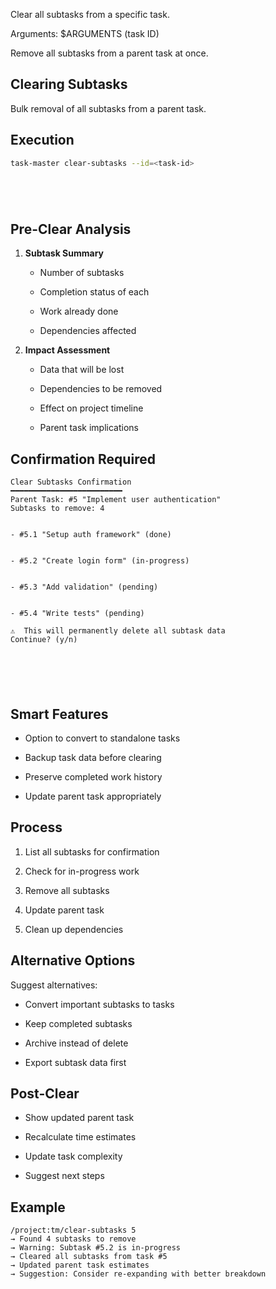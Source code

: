 Clear all subtasks from a specific task.

Arguments: $ARGUMENTS (task ID)

Remove all subtasks from a parent task at once.

## Clearing Subtasks

Bulk removal of all subtasks from a parent task.

## Execution




```bash
task-master clear-subtasks --id=<task-id>






```

## Pre-Clear Analysis



1. **Subtask Summary**


   - Number of subtasks


   - Completion status of each


   - Work already done


   - Dependencies affected



2. **Impact Assessment**


   - Data that will be lost


   - Dependencies to be removed


   - Effect on project timeline


   - Parent task implications

## Confirmation Required







```
Clear Subtasks Confirmation
━━━━━━━━━━━━━━━━━━━━━━━━━
Parent Task: #5 "Implement user authentication"
Subtasks to remove: 4


- #5.1 "Setup auth framework" (done)


- #5.2 "Create login form" (in-progress)


- #5.3 "Add validation" (pending)


- #5.4 "Write tests" (pending)

⚠️  This will permanently delete all subtask data
Continue? (y/n)






```



## Smart Features



- Option to convert to standalone tasks


- Backup task data before clearing


- Preserve completed work history


- Update parent task appropriately



## Process



1. List all subtasks for confirmation


2. Check for in-progress work


3. Remove all subtasks


4. Update parent task


5. Clean up dependencies

## Alternative Options

Suggest alternatives:


- Convert important subtasks to tasks


- Keep completed subtasks


- Archive instead of delete


- Export subtask data first



## Post-Clear



- Show updated parent task


- Recalculate time estimates


- Update task complexity


- Suggest next steps



## Example







```
/project:tm/clear-subtasks 5
→ Found 4 subtasks to remove
→ Warning: Subtask #5.2 is in-progress
→ Cleared all subtasks from task #5
→ Updated parent task estimates
→ Suggestion: Consider re-expanding with better breakdown






```